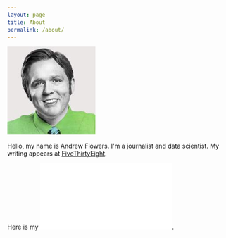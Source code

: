 ```yaml
---
layout: page
title: About
permalink: /about/
---
```


![](/assets/andrewflowers_light.jpg)

Hello, my name is Andrew Flowers. I'm a journalist and data scientist. My writing appears at [FiveThirtyEight](fivethiryteight.com). 

Here is my ![resume](/assets/Andrew_Flowers_Resume.pdf).
